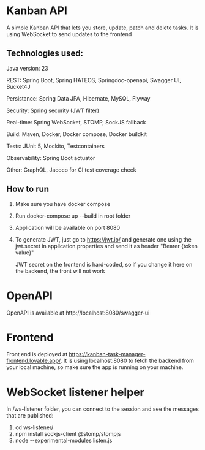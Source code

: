 # Kanban API

A simple Kanban API that lets you store, update, patch and delete tasks. It is using WebSocket to send updates to the frontend

## Technologies used:

Java version: 23

REST: Spring Boot, Spring HATEOS, Springdoc-openapi, Swagger UI, Bucket4J

Persistance: Spring Data JPA, Hibernate, MySQL, Flyway

Security: Spring security (JWT filter)

Real-time: Spring WebSocket, STOMP, SockJS fallback

Build: Maven, Docker, Docker compose, Docker buildkit

Tests: JUnit 5, Mockito, Testcontainers

Observability: Spring Boot actuator

Other: GraphQL, Jacoco for CI test coverage check

## How to run

1. Make sure you have docker compose
2. Run docker-compose up --build in root folder
3. Application will be available on port 8080 
4. To generate JWT, just go to https://jwt.io/ and generate one using the jwt.secret in application.properties and send it as header "Bearer {token value}"

   JWT secret on the frontend is hard-coded, so if you change it here on the backend, the front will not work

# OpenAPI

OpenAPI is available at http://localhost:8080/swagger-ui

# Frontend

Front end is deployed at https://kanban-task-manager-frontend.lovable.app/. It is using localhost:8080 to fetch the backend from your local machine, so make sure the app is running on your machine.

# WebSocket listener helper

In /ws-listener folder, you can connect to the session and see the messages that are published:

1. cd ws-listener/
2. npm install sockjs-client @stomp/stompjs
3. node --experimental-modules listen.js
